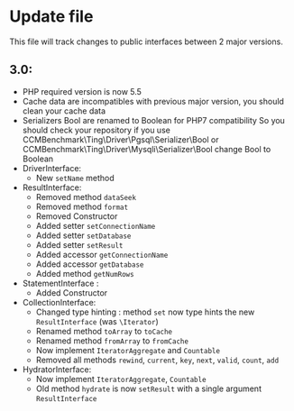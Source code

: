 # Update file
This file will track changes to public interfaces between 2 major versions.

## 3.0:
* PHP required version is now 5.5
* Cache data are incompatibles with previous major version, you should clean your cache data
* Serializers Bool are renamed to Boolean for PHP7 compatibility
    So you should check your repository if you use CCMBenchmark\Ting\Driver\Pgsql\Serializer\Bool or
    CCMBenchmark\Ting\Driver\Mysqli\Serializer\Bool change Bool to Boolean
* DriverInterface:
    * New ```setName``` method
* ResultInterface:
    * Removed method ```dataSeek```
    * Removed method ```format```
    * Removed Constructor
    * Added setter ```setConnectionName```
    * Added setter ```setDatabase```
    * Added setter ```setResult```
    * Added accessor ```getConnectionName```
    * Added accessor ```getDatabase```
    * Added method ```getNumRows```
* StatementInterface :
    * Added Constructor
* CollectionInterface:
    * Changed type hinting : method ```set``` now type hints the new ```ResultInterface``` (was ```\Iterator```)
    * Renamed method ```toArray``` to ```toCache```
    * Renamed method ```fromArray``` to ```fromCache```
    * Now implement ```IteratorAggregate``` and ```Countable```
    * Removed all methods ```rewind```, ```current```, ```key```, ```next```, ```valid```, ```count```, ```add```
* HydratorInterface:
    * Now implement ```IteratorAggregate```, ```Countable```
    * Old method ```hydrate``` is now ```setResult``` with a single argument ```ResultInterface```
